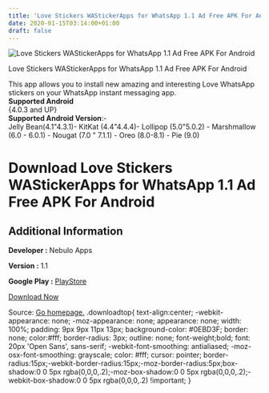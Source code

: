 ```yaml
---
title: 'Love Stickers WAStickerApps for WhatsApp 1.1 Ad Free APK For Android'
date: 2020-01-15T03:14:00+01:00
draft: false
---
```


![Love Stickers WAStickerApps for WhatsApp 1.1 Ad Free APK For Android](https://i0.wp.com/apkhome.net/wp-content/uploads/2020/01/Love-Stickers-WAStickerApps-for-WhatsApp-1.1-Ad-Free.png "Love Stickers WAStickerApps for WhatsApp 1.1 Ad Free APK For Android")

  

Love Stickers WAStickerApps for WhatsApp 1.1 Ad Free APK For Android

This app allows you to install new amazing and interesting Love WhatsApp stickers on your WhatsApp instant messaging app.  
**Supported Android**  
{4.0.3 and UP}  
**Supported Android Version**:-  
Jelly Bean(4.1"4.3.1)- KitKat (4.4"4.4.4)- Lollipop (5.0"5.0.2) - Marshmallow (6.0 - 6.0.1) - Nougat (7.0 " 7.1.1) - Oreo (8.0-8.1) - Pie (9.0)

Download Love Stickers WAStickerApps for WhatsApp 1.1 Ad Free APK For Android
=============================================================================

Additional Information
----------------------

**Developer :** Nebulo Apps

**Version :** 1.1

**Google Play :** [PlayStore](https://play.google.com/store/apps/details?id=com.nebulo.lovestickersforwhatsapp)

  

[Download Now](https://store4app.co/post/love-stickers-wastickerapps-for-whatsapp-1-1-ad-free-apk-for-android_1579014523)

  
Source: [Go homepage.](https://store4app.co/post/love-stickers-wastickerapps-for-whatsapp-1-1-ad-free-apk-for-android_1579014523) .downloadtop{ text-align:center; -webkit-appearance: none; -moz-appearance: none; appearance: none; width: 100%; padding: 9px 9px 11px 13px; background-color: #0EBD3F; border: none; color:#fff; border-radius: 3px; outline: none; font-weight;bold; font: 20px 'Open Sans', sans-serif; -webkit-font-smoothing: antialiased; -moz-osx-font-smoothing: grayscale; color: #fff; cursor: pointer; border-radius:15px;-webkit-border-radius:15px;-moz-border-radius:5px;box-shadow:0 0 5px rgba(0,0,0,.2);-moz-box-shadow:0 0 5px rgba(0,0,0,.2);-webkit-box-shadow:0 0 5px rgba(0,0,0,.2) !important; }